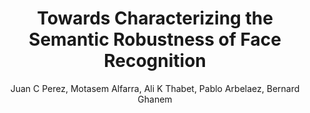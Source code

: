 ---
paperId: 25
author: Juan C Perez, Motasem Alfarra, Ali K Thabet, Pablo Arbelaez, Bernard Ghanem
publicationauthor: Perez, J. C. et al.
title: Towards Characterizing the Semantic Robustness of Face Recognition
pdf: Juan_Perez.pdf
poster: Juan_Perez.png
alt: --
type: Poster
topic: Computer Vision Theory
subtopic: Explainable Computer Vision
link: https://research.latinxinai.org/papers/neurips/2023/pdf/Juan_Perez.pdf
conference: cvpr
year: 2023
tags: cvpr-2023-pp
location: Vancouver, Canada
---